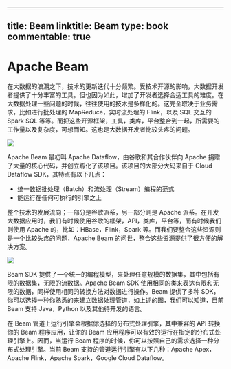 
---
title: Beam
linktitle: Beam
type: book
commentable: true
---

# Apache Beam

在大数据的浪潮之下，技术的更新迭代十分频繁。受技术开源的影响，大数据开发者提供了十分丰富的工具。但也因为如此，增加了开发者选择合适工具的难度。在大数据处理一些问题的时候，往往使用的技术是多样化的。这完全取决于业务需求，比如进行批处理的 MapReduce，实时流处理的 Flink，以及 SQL 交互的 Spark SQL 等等。而把这些开源框架，工具，类库，平台整合到一起，所需要的工作量以及复杂度，可想而知。这也是大数据开发者比较头疼的问题。

![](https://i.postimg.cc/NFntSjWh/image.png)

Apache Beam 最初叫 Apache Dataflow，由谷歌和其合作伙伴向 Apache 捐赠了大量的核心代码，并创立孵化了该项目。该项目的大部分大码来自于 Cloud Dataflow SDK，其特点有以下几点：

- 统一数据批处理（Batch）和流处理（Stream）编程的范式
- 能运行在任何可执行的引擎之上

整个技术的发展流向；一部分是谷歌派系，另一部分则是 Apache 派系。在开发大数据应用时，我们有时候使用谷歌的框架，API，类库，平台等，而有时候我们则使用 Apache 的，比如：HBase，Flink，Spark 等。而我们要整合这些资源则是一个比较头疼的问题，Apache Beam 的问世，整合这些资源提供了很方便的解决方案。

![](https://i.postimg.cc/g2FFZQpK/image.png)

Beam SDK 提供了一个统一的编程模型，来处理任意规模的数据集，其中包括有限的数据集，无限的流数据。Apache Beam SDK 使用相同的类来表达有限和无限的数据，同样使用相同的转换方法对数据进行操作。Beam 提供了多种 SDK，你可以选择一种你熟悉的来建立数据处理管道，如上述的图，我们可以知道，目前 Beam 支持 Java，Python 以及其他待开发的语言。

在 Beam 管道上运行引擎会根据你选择的分布式处理引擎，其中兼容的 API 转换你的 Beam 程序应用，让你的 Beam 应用程序可以有效的运行在指定的分布式处理引擎上。因而，当运行 Beam 程序的时候，你可以按照自己的需求选择一种分布式处理引擎。当前 Beam 支持的管道运行引擎有以下几种：Apache Apex，Apache Flink，Apache Spark，Google Cloud Dataflow。

    